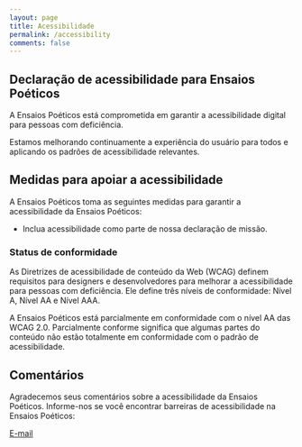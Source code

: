 ```yaml
---
layout: page
title: Acessibilidade
permalink: /accessibility
comments: false
---
```


## Declaração de acessibilidade para Ensaios Poéticos

A Ensaios Poéticos está comprometida em garantir a acessibilidade digital para pessoas com deficiência.

Estamos melhorando continuamente a experiência do usuário para todos e aplicando os padrões de acessibilidade relevantes.

## Medidas para apoiar a acessibilidade

A Ensaios Poéticos toma as seguintes medidas para garantir a acessibilidade da Ensaios Poéticos:

* Inclua acessibilidade como parte de nossa declaração de missão.

### Status de conformidade

As Diretrizes de acessibilidade de conteúdo da Web (WCAG) definem requisitos para designers e desenvolvedores para melhorar a acessibilidade para pessoas com deficiência. Ele define três níveis de conformidade: Nível A, Nível AA e Nível AAA.

A Ensaios Poéticos está parcialmente em conformidade com o nível AA das WCAG 2.0. Parcialmente conforme significa que algumas partes do conteúdo não estão totalmente em conformidade com o padrão de acessibilidade.

## Comentários

Agradecemos seus comentários sobre a acessibilidade da Ensaios Poéticos. Informe-nos se você encontrar barreiras de acessibilidade na Ensaios Poéticos:

[E-mail](ensaiospoeticos@gmail.com)